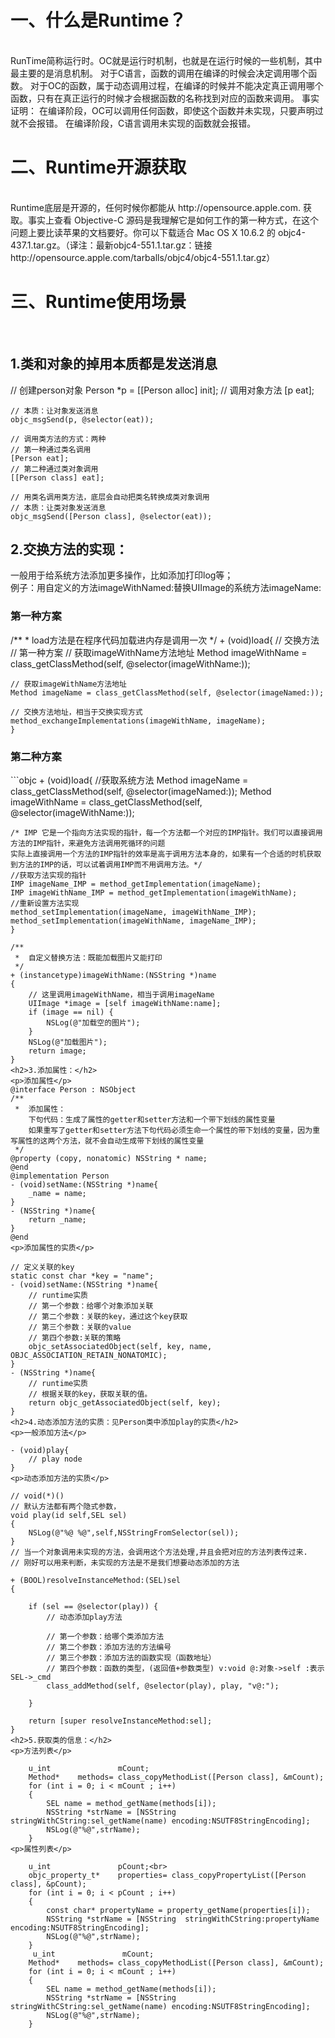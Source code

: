 <h1>一、什么是Runtime？</h1>
</br>
    RunTime简称运行时。OC就是运行时机制，也就是在运行时候的一些机制，其中最主要的是消息机制。
    对于C语言，函数的调用在编译的时候会决定调用哪个函数。
    对于OC的函数，属于动态调用过程，在编译的时候并不能决定真正调用哪个函数，只有在真正运行的时候才会根据函数的名称找到对应的函数来调用。
    事实证明：
    在编译阶段，OC可以调用任何函数，即使这个函数并未实现，只要声明过就不会报错。
    在编译阶段，C语言调用未实现的函数就会报错。
<br>
<h1>二、Runtime开源获取</h1>
<br>
    Runtime底层是开源的，任何时候你都能从 http://opensource.apple.com. 获取。事实上查看 Objective-C 源码是我理解它是如何工作的第一种方式，在这个问题上要比读苹果的文档要好。你可以下载适合 Mac OS X 10.6.2 的 objc4-437.1.tar.gz。（译注：最新objc4-551.1.tar.gz：链接http://opensource.apple.com/tarballs/objc4/objc4-551.1.tar.gz）
<br>
<h1>三、Runtime使用场景</h1>
<br>
<h2>1.类和对象的掉用本质都是发送消息</h2>
    // 创建person对象
    Person *p = [[Person alloc] init];
    // 调用对象方法
    [p eat];
    
    // 本质：让对象发送消息
    objc_msgSend(p, @selector(eat));
    
    // 调用类方法的方式：两种
    // 第一种通过类名调用
    [Person eat];
    // 第二种通过类对象调用
    [[Person class] eat];
    
    // 用类名调用类方法，底层会自动把类名转换成类对象调用
    // 本质：让类对象发送消息
    objc_msgSend([Person class], @selector(eat));
<h2>2.交换方法的实现：</h2>
一般用于给系统方法添加更多操作，比如添加打印log等；<br>
例子：用自定义的方法imageWithNamed:替换UIImage的系统方法imageName:
<h3>第一种方案</h3>
<p>
/**
 *  load方法是在程序代码加载进内存是调用一次
 */
+ (void)load{
    // 交换方法
    // 第一种方案
    // 获取imageWithName方法地址
    Method imageWithName = class_getClassMethod(self, @selector(imageWithName:));
    
    // 获取imageWithName方法地址
    Method imageName = class_getClassMethod(self, @selector(imageNamed:));
    
    // 交换方法地址，相当于交换实现方式
    method_exchangeImplementations(imageWithName, imageName);
    }
<p>
<h3>第二种方案</h3>
```objc
+ (void)load{
    //获取系统方法
    Method imageName = class_getClassMethod(self, @selector(imageNamed:));
    Method imageWithName = class_getClassMethod(self, @selector(imageWithName:));
    
    /* IMP 它是一个指向方法实现的指针，每一个方法都一个对应的IMP指针。我们可以直接调用方法的IMP指针，来避免方法调用死循环的问题
    实际上直接调用一个方法的IMP指针的效率是高于调用方法本身的，如果有一个合适的时机获取到方法的IMP的话，可以试着调用IMP而不用调用方法。*/
    //获取方法实现的指针
    IMP imageName_IMP = method_getImplementation(imageName);
    IMP imageWithName_IMP = method_getImplementation(imageWithName);
    //重新设置方法实现
    method_setImplementation(imageName, imageWithName_IMP);
    method_setImplementation(imageWithName, imageName_IMP);
    }
```    
/**
 *  自定义替换方法：既能加载图片又能打印
 */
+ (instancetype)imageWithName:(NSString *)name
{
    // 这里调用imageWithName，相当于调用imageName
    UIImage *image = [self imageWithName:name];
    if (image == nil) {
        NSLog(@"加载空的图片");
    }
    NSLog(@"加载图片");
    return image;
}
<h2>3.添加属性：</h2>
<p>添加属性</p>
@interface Person : NSObject
/**
 *  添加属性：
    下句代码：生成了属性的getter和setter方法和一个带下划线的属性变量
    如果重写了getter和setter方法下句代码必须生命一个属性的带下划线的变量，因为重写属性的这两个方法，就不会自动生成带下划线的属性变量
 */
@property (copy, nonatomic) NSString * name;
@end
@implementation Person
- (void)setName:(NSString *)name{   
    _name = name;
}
- (NSString *)name{
    return _name;
}
@end
<p>添加属性的实质</p>

// 定义关联的key
static const char *key = "name";
- (void)setName:(NSString *)name{
    // runtime实质
    // 第一个参数：给哪个对象添加关联
    // 第二个参数：关联的key，通过这个key获取
    // 第三个参数：关联的value
    // 第四个参数:关联的策略
    objc_setAssociatedObject(self, key, name, OBJC_ASSOCIATION_RETAIN_NONATOMIC);
}
- (NSString *)name{
    // runtime实质
    // 根据关联的key，获取关联的值。
    return objc_getAssociatedObject(self, key);
}
<h2>4.动态添加方法的实质：见Person类中添加play的实质</h2>
<p>一般添加方法</p>

- (void)play{
    // play node
}
<p>动态添加方法的实质</p>

// void(*)()
// 默认方法都有两个隐式参数，
void play(id self,SEL sel)
{
    NSLog(@"%@ %@",self,NSStringFromSelector(sel));
}
// 当一个对象调用未实现的方法，会调用这个方法处理,并且会把对应的方法列表传过来.
// 刚好可以用来判断，未实现的方法是不是我们想要动态添加的方法

+ (BOOL)resolveInstanceMethod:(SEL)sel
{
    
    if (sel == @selector(play)) {
        // 动态添加play方法
        
        // 第一个参数：给哪个类添加方法
        // 第二个参数：添加方法的方法编号
        // 第三个参数：添加方法的函数实现（函数地址）
        // 第四个参数：函数的类型，(返回值+参数类型) v:void @:对象->self :表示SEL->_cmd
        class_addMethod(self, @selector(play), play, "v@:");
        
    }
    
    return [super resolveInstanceMethod:sel];
}
<h2>5.获取类的信息：</h2>
<p>方法列表</p>

    u_int               mCount;
    Method*    methods= class_copyMethodList([Person class], &mCount);
    for (int i = 0; i < mCount ; i++)
    {
        SEL name = method_getName(methods[i]);
        NSString *strName = [NSString  stringWithCString:sel_getName(name) encoding:NSUTF8StringEncoding];
        NSLog(@"%@",strName);
    }
<p>属性列表</p>

    u_int               pCount;<br>
    objc_property_t*    properties= class_copyPropertyList([Person class], &pCount);
    for (int i = 0; i < pCount ; i++)
    {
        const char* propertyName = property_getName(properties[i]);
        NSString *strName = [NSString  stringWithCString:propertyName encoding:NSUTF8StringEncoding];
        NSLog(@"%@",strName);
    }
     u_int               mCount;
    Method*    methods= class_copyMethodList([Person class], &mCount);
    for (int i = 0; i < mCount ; i++)
    {
        SEL name = method_getName(methods[i]);
        NSString *strName = [NSString  stringWithCString:sel_getName(name) encoding:NSUTF8StringEncoding];
        NSLog(@"%@",strName);
    }
